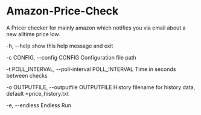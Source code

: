 # Amazon-Price-Check

A Pricer checker for mainly amazon which notifies you via email about a new alltime price low.

  -h, --help                                            show this help message and exit
  
  -c CONFIG, --config CONFIG                            Configuration file path
  
  -t POLL_INTERVAL, --poll-interval POLL_INTERVAL       Time in seconds between checks
  
  -o OUTPUTFILE, --outputfile OUTPUTFILE                History filename for history data, default =price_history.txt
  
  -e, --endless                                         Endless Run
